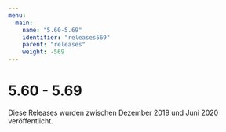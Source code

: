```yaml
---
menu:
  main:
    name: "5.60-5.69"
    identifier: "releases569"
    parent: "releases"
    weight: -569
---
```


# 5.60 - 5.69

Diese Releases wurden zwischen Dezember 2019 und Juni 2020 veröffentlicht.

